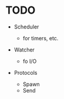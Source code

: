 # TODO

- Scheduler
    - for timers, etc.

- Watcher
    - fo I/O

- Protocols
    - Spawn
    - Send

